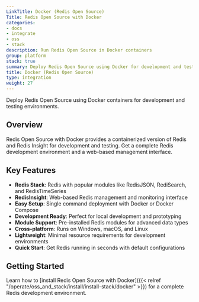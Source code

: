 ```yaml
---
LinkTitle: Docker (Redis Open Source)
Title: Redis Open Source with Docker
categories:
- docs
- integrate
- oss
- stack
description: Run Redis Open Source in Docker containers
group: platform
stack: true
summary: Deploy Redis Open Source using Docker for development and testing environments.
title: Docker (Redis Open Source)
type: integration
weight: 27
---
```


Deploy Redis Open Source using Docker containers for development and testing environments.

## Overview

Redis Open Source with Docker provides a containerized version of Redis and Redis Insight for development and testing. Get a complete Redis development environment and a web-based management interface.

## Key Features

- **Redis Stack**: Redis with popular modules like RedisJSON, RediSearch, and RedisTimeSeries
- **RedisInsight**: Web-based Redis management and monitoring interface
- **Easy Setup**: Single command deployment with Docker or Docker Compose
- **Development Ready**: Perfect for local development and prototyping
- **Module Support**: Pre-installed Redis modules for advanced data types
- **Cross-platform**: Runs on Windows, macOS, and Linux
- **Lightweight**: Minimal resource requirements for development environments
- **Quick Start**: Get Redis running in seconds with default configurations

## Getting Started

Learn how to [install Redis Open Source with Docker]({{< relref "/operate/oss_and_stack/install/install-stack/docker" >}}) for a complete Redis development environment.
